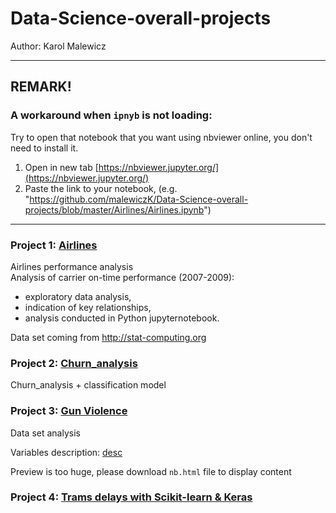 # Data-Science-overall-projects
Author: Karol Malewicz

______

## REMARK!

### A workaround when ```ipnyb``` is not loading:

Try to open that notebook that you want using nbviewer online, you don't need to install it.

1. Open in new tab [https://nbviewer.jupyter.org/](https://nbviewer.jupyter.org/)
2. Paste the link to your notebook, (e.g. "https://github.com/malewiczK/Data-Science-overall-projects/blob/master/Airlines/Airlines.ipynb")

________

### Project 1: [Airlines](https://github.com/malewiczK/Data-Science-overall-projects/blob/master/Airlines/Airlines.ipynb)

Airlines performance analysis<br>
Analysis of carrier on-time performance (2007-2009):
- exploratory data analysis,
- indication of key relationships,
- analysis conducted in Python jupyternotebook.

Data set coming from http://stat-computing.org

### Project 2: [Churn_analysis](https://github.com/malewiczK/Data-Science-overall-projects/blob/master/Churn_analysis/Churn_analysis.ipynb)

Churn_analysis + classification model <br>


### Project 3: [Gun Violence](https://github.com/malewiczK/Data-Science-overall-projects/blob/master/Gun_Violence/Gun%20Violence%20-%20Data%20set%20analysis%20(R).nb.html)

Data set analysis

Variables description: [desc](https://github.com/malewiczK/Data-Science-overall-projects/blob/master/Data/Variables%20description.md)

Preview is too huge, please download ```nb.html``` file to display content

### Project 4: [Trams delays with Scikit-learn & Keras](https://github.com/malewiczK/Data-Science-overall-projects/tree/master/Trams)
